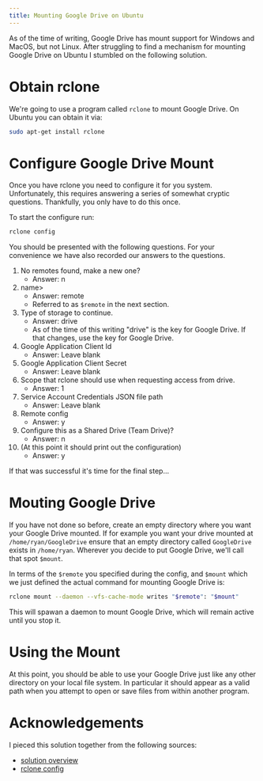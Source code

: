 ```yaml
---
title: Mounting Google Drive on Ubuntu
---
```


As of the time of writing, Google Drive has mount support for Windows 
and MacOS, but not Linux. After struggling to find a mechanism for
mounting Google Drive on Ubuntu I stumbled on the following solution.

# Obtain rclone

We're going to use a program called `rclone` to mount Google Drive. On
Ubuntu you can obtain it via:

```.sh
sudo apt-get install rclone
```

# Configure Google Drive Mount

Once you have rclone you need to configure it for you system. 
Unfortunately, this requires answering a series of somewhat cryptic
questions. Thankfully, you only have to do this once.

To start the configure run:

```.sh
rclone config
```

You should be presented with the following questions. For your 
convenience we have also recorded our answers to the questions.

1. No remotes found, make a new one?
   - Answer: n
2. name> 
   - Answer: remote
   - Referred to as `$remote` in the next section.
3. Type of storage to continue.
   - Answer: drive
   - As of the time of this writing "drive" is the key for Google Drive.
     If that changes, use the key for Google Drive.
4. Google Application Client Id
   - Answer: Leave blank
5. Google Application Client Secret
    - Answer: Leave blank
6. Scope that rclone should use when requesting access from drive.
    - Answer: 1
7. Service Account Credentials JSON file path
    - Answer: Leave blank
8. Remote config
    - Answer: y
9. Configure this as a Shared Drive (Team Drive)?
    - Answer: n
10. (At this point it should print out the configuration)
    - Answer: y

If that was successful it's time for the final step...

# Mouting Google Drive

If you have not done so before, create an empty directory where you
want your Google Drive mounted. If for example you want your drive
mounted at `/home/ryan/GoogleDrive` ensure that an empty directory
called `GoogleDrive` exists in `/home/ryan`. Wherever you decide to
put Google Drive, we'll call that spot `$mount`.

In terms of the `$remote` you specified during the config, and `$mount`
which we just defined the actual command for mounting Google Drive is:

```.sh
rclone mount --daemon --vfs-cache-mode writes "$remote": "$mount"
```

This will spawan a daemon to mount Google Drive, which will remain 
active until you stop it.

# Using the Mount

At this point, you should be able to use your Google Drive just like
any other directory on your local file system. In particular it
should appear as a valid path when you attempt to open or save files
from within another program.

# Acknowledgements

I pieced this solution together from the following sources:

- [solution overview](https://askubuntu.com/a/1332056)
- [rclone config](https://rclone.org/drive/)